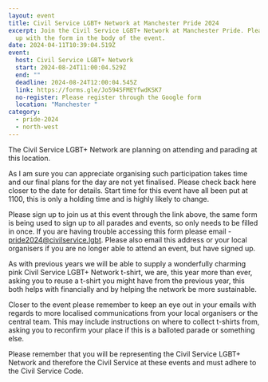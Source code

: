 ```yaml
---
layout: event
title: Civil Service LGBT+ Network at Manchester Pride 2024
excerpt: Join the Civil Service LGBT+ Network at Manchester Pride. Please sign
  up with the form in the body of the event.
date: 2024-04-11T10:39:04.519Z
event:
  host: Civil Service LGBT+ Network
  start: 2024-08-24T11:00:04.529Z
  end: ""
  deadline: 2024-08-24T12:00:04.545Z
  link: https://forms.gle/Jo594SFMEYfwdKSK7
  no-register: Please register through the Google form
  location: "Manchester "
category:
  - pride-2024
  - north-west
---
```

The Civil Service LGBT+ Network are planning on attending and parading at this location.

As I am sure you can appreciate organising such participation takes time and our final plans for the day are not yet finalised. Please check back here closer to the date for details. Start time for this event have all been put at 1100, this is only a holding time and is highly likely to change. 

Please sign up to join us at this event through the link above, the same form is being used to sign up to all parades and events, so only needs to be filled in once. If you are having trouble accessing this form please email - [pride2024@civilservice.lgbt](mailto:pride2024@civilservice.lgbt). Please also email this address or your local organisers if you are no longer able to attend an event, but have signed up.

As with previous years we will be able to supply a wonderfully charming pink Civil Service LGBT+ Network t-shirt, we are, this year more than ever, asking you to reuse a t-shirt you might have from the previous year, this both helps with financially and by helping the network be more sustainable. 

Closer to the event please remember to keep an eye out in your emails with regards to more localised communications from your local organisers or the central team. This may include instructions on where to collect t-shirts from, asking you to reconfirm your place if this is a balloted parade or something else.

Please remember that you will be representing the Civil Service LGBT+ Network and therefore the Civil Service at these events and must adhere to the Civil Service Code.